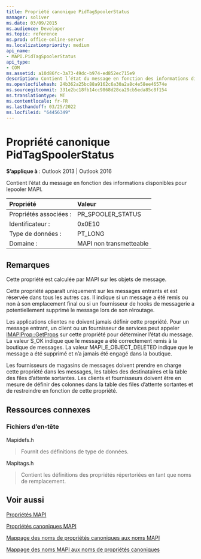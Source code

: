 ```yaml
---
title: Propriété canonique PidTagSpoolerStatus
manager: soliver
ms.date: 03/09/2015
ms.audience: Developer
ms.topic: reference
ms.prod: office-online-server
ms.localizationpriority: medium
api_name:
- MAPI.PidTagSpoolerStatus
api_type:
- COM
ms.assetid: a10d86fc-3a73-49dc-b974-ed852ec715e9
description: Contient l’état du message en fonction des informations disponibles pour lepooler MAPI. Cette propriété est calculée par MAPI sur les objets de message.
ms.openlocfilehash: 24b362a25bc88a9162c6a30a2a8c4e58ee46574e
ms.sourcegitcommit: 331e2bc18fb14cc9868d28ca29cb5eda85c8f154
ms.translationtype: MT
ms.contentlocale: fr-FR
ms.lasthandoff: 03/25/2022
ms.locfileid: "64456349"
---
```

# <a name="pidtagspoolerstatus-canonical-property"></a>Propriété canonique PidTagSpoolerStatus

  
  
**S’applique à** : Outlook 2013 | Outlook 2016 
  
Contient l’état du message en fonction des informations disponibles pour lepooler MAPI.
  
|Propriété |Valeur |
|:-----|:-----|
|Propriétés associées :  <br/> |PR_SPOOLER_STATUS  <br/> |
|Identificateur :  <br/> |0x0E10  <br/> |
|Type de données :  <br/> |PT_LONG  <br/> |
|Domaine :  <br/> |MAPI non transmetteable  <br/> |
   
## <a name="remarks"></a>Remarques

Cette propriété est calculée par MAPI sur les objets de message.
  
Cette propriété apparaît uniquement sur les messages entrants et est réservée dans tous les autres cas. Il indique si un message a été remis ou non à son emplacement final ou si un fournisseur de hooks de messagerie a potentiellement supprimé le message lors de son réroutage.
  
Les applications clientes ne doivent jamais définir cette propriété. Pour un message entrant, un client ou un fournisseur de services peut appeler [IMAPIProp::GetProps](imapiprop-getprops.md) sur cette propriété pour déterminer l’état du message. La valeur S_OK indique que le message a été correctement remis à la boutique de messages. La valeur MAPI_E_OBJECT_DELETED indique que le message a été supprimé et n’a jamais été engagé dans la boutique. 
  
Les fournisseurs de magasins de messages doivent prendre en charge cette propriété dans les messages, les tables des destinataires et la table des files d’attente sortantes. Les clients et fournisseurs doivent être en mesure de définir des colonnes dans la table des files d’attente sortantes et de restreindre en fonction de cette propriété.
  
## <a name="related-resources"></a>Ressources connexes

### <a name="header-files"></a>Fichiers d’en-tête

Mapidefs.h
  
> Fournit des définitions de type de données.
    
Mapitags.h
  
> Contient les définitions des propriétés répertoriées en tant que noms de remplacement.
    
## <a name="see-also"></a>Voir aussi



[Propriétés MAPI](mapi-properties.md)
  
[Propriétés canoniques MAPI](mapi-canonical-properties.md)
  
[Mappage des noms de propriétés canoniques aux noms MAPI](mapping-canonical-property-names-to-mapi-names.md)
  
[Mappage des noms MAPI aux noms de propriétés canoniques](mapping-mapi-names-to-canonical-property-names.md)


